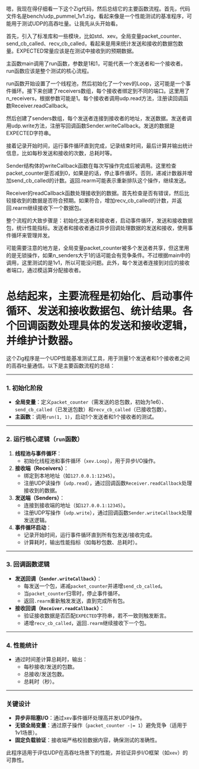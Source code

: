 嗯，我现在得仔细看一下这个Zig代码，然后总结它的主要函数流程。首先，代码文件名是bench/udp_pummel_1v1.zig，看起来像是一个性能测试的基准程序，可能用于测试UDP的高吞吐量。让我先从头开始看。

首先，引入了标准库和一些模块，比如std、xev。全局变量packet_counter、send_cb_called、recv_cb_called，看起来是用来统计发送和接收的数据包数量。EXPECTED常量应该是在测试中接收到的预期数据。

主函数main调用了run函数，参数是1和1，可能代表一个发送者和一个接收者。run函数应该是整个测试的核心流程。

run函数开始设置了一个线程池，然后初始化了一个xev的Loop，这可能是一个事件循环。接下来创建了receivers数组，每个接收者绑定到不同的端口。这里用了n_receivers，根据参数可能是1。每个接收者调用udp.read方法，注册读回调函数Receiver.readCallback。

然后创建了senders数组，每个发送者连接到接收者的地址，发送数据。发送者调用udp.write方法，注册写回调函数Sender.writeCallback。发送的数据是EXPECTED字符串。

接着记录开始时间，运行事件循环直到完成，记录结束时间，最后计算并输出统计信息，比如每秒发送和接收的次数，总耗时等。

Sender结构体的writeCallback函数在每次写操作完成后被调用。这里检查packet_counter是否减到0，如果是的话，停止事件循环。否则，递减计数器并增加send_cb_called的计数。返回.rearm可能表示重新排队这个操作，继续发送。

Receiver的readCallback函数处理接收到的数据。首先检查是否有错误，然后比较接收到的数据是否符合预期。如果符合，增加recv_cb_called的计数，并返回.rearm继续接收下一个数据包。

整个流程的大致步骤是：初始化发送者和接收者，启动事件循环，发送和接收数据包，统计性能指标。发送者和接收者通过异步回调处理数据的发送和接收，使用事件循环来管理并发。

可能需要注意的地方是，全局变量packet_counter被多个发送者共享，但这里用的是无锁操作，如果n_senders大于1的话可能会有竞争条件。不过根据main中的调用，这里测试的是1v1，所以可能没问题。此外，每个发送者连接到对应的接收者端口，通过模运算分配接收者。

总结起来，主要流程是初始化、启动事件循环、发送和接收数据包、统计结果。各个回调函数处理具体的发送和接收逻辑，并维护计数器。
================================================
这个Zig程序是一个UDP性能基准测试工具，用于测量1个发送者和1个接收者之间的高吞吐量通信。以下是主要函数流程的总结：

---

### **1. 初始化阶段**
- **全局变量**：定义`packet_counter`（需发送的总包数，初始为1e6）、`send_cb_called`（已发送包数）和`recv_cb_called`（已接收包数）。
- **主函数**：调用`run(1, 1)`，启动1个发送者和1个接收者的测试。

---

### **2. 运行核心逻辑（`run`函数）**
1. **线程池与事件循环**：
   - 初始化线程池和事件循环（`xev.Loop`），用于异步I/O操作。
2. **接收端（Receivers）**：
   - 绑定到本地地址（如`127.0.0.1:12345`）。
   - 注册UDP读操作（`udp.read`），通过回调函数`Receiver.readCallback`处理接收到的数据。
3. **发送端（Senders）**：
   - 连接到接收端的地址（如`127.0.0.1:12345`）。
   - 注册UDP写操作（`udp.write`），通过回调函数`Sender.writeCallback`处理发送逻辑。
4. **事件循环启动**：
   - 记录开始时间，运行事件循环直到所有包发送/接收完成。
   - 计算耗时，输出性能指标（如每秒包数、总耗时）。

---

### **3. 回调函数逻辑**
- **发送回调（`Sender.writeCallback`）**：
  - 每发送一个包，递减`packet_counter`并递增`send_cb_called`。
  - 当`packet_counter`归零时，停止事件循环。
  - 返回`.rearm`重新触发发送，直到完成所有包。
- **接收回调（`Receiver.readCallback`）**：
  - 验证接收数据是否匹配`EXPECTED`字符串，若不一致则触发断言。
  - 递增`recv_cb_called`，返回`.rearm`继续接收下一个包。

---

### **4. 性能统计**
- 通过时间差计算总耗时，输出：
  - 每秒接收/发送的包数。
  - 总接收/发送包数。
  - 总耗时（秒）。

---

### **关键设计**
- **异步非阻塞I/O**：通过`xev`事件循环处理高并发UDP操作。
- **无锁全局变量**：通过原子操作（`packet_counter -|= 1`）避免竞争（适用于1v1场景）。
- **固定负载验证**：接收端严格校验数据内容，确保测试的准确性。

此程序适用于评估UDP在高吞吐场景下的性能，并验证异步I/O框架（如`xev`）的可靠性。